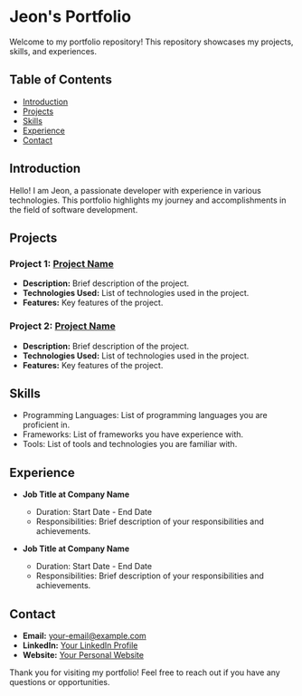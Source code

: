 # Jeon's Portfolio

Welcome to my portfolio repository! This repository showcases my projects, skills, and experiences.

## Table of Contents

- [Introduction](#introduction)
- [Projects](#projects)
- [Skills](#skills)
- [Experience](#experience)
- [Contact](#contact)

## Introduction

Hello! I am Jeon, a passionate developer with experience in various technologies. This portfolio highlights my journey and accomplishments in the field of software development.

## Projects

### Project 1: [Project Name](link-to-project)
- **Description:** Brief description of the project.
- **Technologies Used:** List of technologies used in the project.
- **Features:** Key features of the project.

### Project 2: [Project Name](link-to-project)
- **Description:** Brief description of the project.
- **Technologies Used:** List of technologies used in the project.
- **Features:** Key features of the project.

## Skills

- Programming Languages: List of programming languages you are proficient in.
- Frameworks: List of frameworks you have experience with.
- Tools: List of tools and technologies you are familiar with.

## Experience

- **Job Title at Company Name**
  - Duration: Start Date - End Date
  - Responsibilities: Brief description of your responsibilities and achievements.

- **Job Title at Company Name**
  - Duration: Start Date - End Date
  - Responsibilities: Brief description of your responsibilities and achievements.

## Contact

- **Email:** [your-email@example.com](mailto:your-email@example.com)
- **LinkedIn:** [Your LinkedIn Profile](link-to-linkedin)
- **Website:** [Your Personal Website](link-to-website)

Thank you for visiting my portfolio! Feel free to reach out if you have any questions or opportunities.